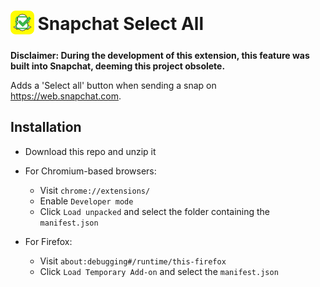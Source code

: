 <h1 align="left">
	<sub>
	<img src="./icons/icon_128.png" height="38", width="38">
	</sub>
	Snapchat Select All
</h1>

**Disclaimer: During the development of this extension, this feature was built into Snapchat, deeming this project obsolete.**

Adds a 'Select all' button when sending a snap on https://web.snapchat.com.

## Installation

-   Download this repo and unzip it

-   For Chromium-based browsers:

    -   Visit `chrome://extensions/`
    -   Enable `Developer mode`
    -   Click `Load unpacked` and select the folder containing the `manifest.json`

-   For Firefox:
    -   Visit `about:debugging#/runtime/this-firefox`
    -   Click `Load Temporary Add-on` and select the `manifest.json`
